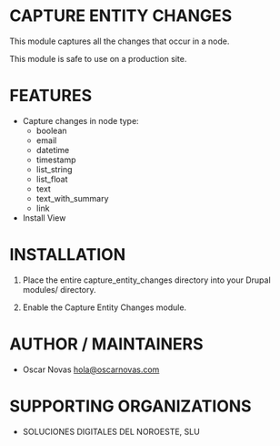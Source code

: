 CAPTURE ENTITY CHANGES
=========================
This module captures all the changes that occur in a node.

This module is safe to use on a production site.

FEATURES
=========================
  * Capture changes in node type:
    - boolean
    - email
    - datetime
    - timestamp
    - list_string
    - list_float
    - text
    - text_with_summary
    - link
  * Install View

INSTALLATION
=========================
1. Place the entire capture_entity_changes directory into your Drupal
   modules/ directory.

2. Enable the Capture Entity Changes module.

AUTHOR / MAINTAINERS
=========================
- Oscar Novas [hola@oscarnovas.com](hola@oscarnovas.com)

SUPPORTING ORGANIZATIONS
=========================
- SOLUCIONES DIGITALES DEL NOROESTE, SLU
